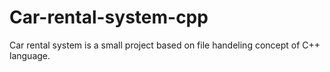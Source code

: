 # Car-rental-system-cpp
Car rental system is a small project based on file handeling concept of C++ language.
